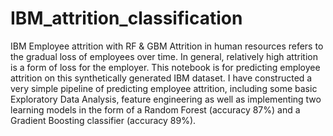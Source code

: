 # IBM_attrition_classification
IBM Employee attrition with RF & GBM
Attrition in human resources refers to the gradual loss of employees over time. In general, relatively high attrition is a form of loss for the employer. This notebook is for predicting employee attrition on this synthetically generated IBM dataset. I have constructed a very simple pipeline of predicting employee attrition, including some basic Exploratory Data Analysis, feature engineering as well as implementing two learning models in the form of a Random Forest (accuracy 87%) and a Gradient Boosting classifier (accuracy 89%).
